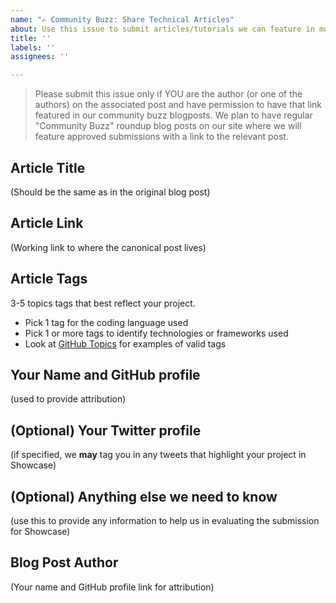 ```yaml
---
name: "✍️ Community Buzz: Share Technical Articles"
about: Use this issue to submit articles/tutorials we can feature in monthly Roundups
title: ''
labels: ''
assignees: ''

---
```


> Please submit this issue only if YOU are the author (or one of the authors) on the associated post and have permission to have that link featured in our community buzz blogposts. We plan to have regular "Community Buzz" roundup blog posts on our site where we will feature approved submissions with a link to the relevant post.

## Article Title
(Should be the same as in the original blog post)

## Article Link
(Working link to where the canonical post lives)

## Article Tags
3-5 topics tags that best reflect your project. 
 - Pick 1 tag for the coding language used
 - Pick 1 or more tags to identify technologies or frameworks used
 - Look at [GitHub Topics](https://github.com/topics) for examples of valid tags

## Your Name and GitHub profile
(used to provide attribution)

## (Optional) Your Twitter profile
(if specified, we **may** tag you in any tweets that highlight your project in Showcase)

## (Optional) Anything else we need to know
(use this to provide any information to help us in evaluating the submission for Showcase)

## Blog Post Author
(Your name and GitHub profile link for attribution)

